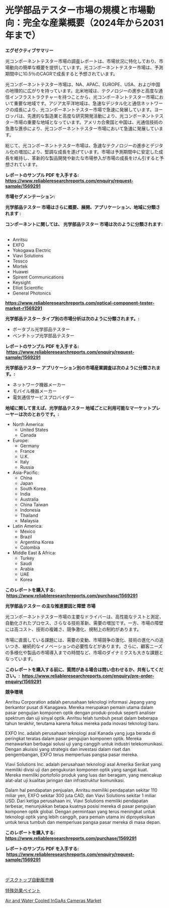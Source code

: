 <p><h1>光学部品テスター市場の規模と市場動向：完全な産業概要（2024年から2031年まで）</h1></p><p><strong>エグゼクティブサマリー</strong></p>
<p><p>光コンポーネントテスター市場の調査レポートは、市場状況に特化しており、市場動向の簡単な概要を提供しています。光コンポーネントテスター市場は、予測期間中に10.5％のCAGRで成長すると予想されています。</p><p>光コンポーネントテスター市場は、NA、APAC、EUROPE、USA、および中国の地理的に広がりを持っています。北米地域は、テクノロジーの進歩と高度な通信インフラストラクチャーを持つことから、光コンポーネントテスター市場において重要な地域です。アジア太平洋地域は、急速なデジタル化と通信ネットワークの成長により、光コンポーネントテスター市場で急速に発展しています。ヨーロッパは、先進的な製造業と高度な研究開発活動により、光コンポーネントテスター市場の重要な地域となっています。アメリカ合衆国と中国は、光通信技術の急激な進歩により、光コンポーネントテスター市場において急速に発展しています。</p><p>総じて、光コンポーネントテスター市場は、急速なテクノロジーの進歩とデジタル化の増加により、堅調な成長を遂げています。市場は予測期間中に安定した成長を維持し、革新的な製品開発や新たな市場参入が市場の成長をけん引すると予想されています。</p></p>
<p><strong>レポートのサンプル PDF を入手する: <a href="https://www.reliableresearchreports.com/enquiry/request-sample/1569291">https://www.reliableresearchreports.com/enquiry/request-sample/1569291</a></strong></p>
<p><strong>市場セグメンテーション:</strong></p>
<p><strong> 光学部品テスター 市場はさらに概要、展開、アプリケーション、地域に分類されます :</strong></p>
<p><strong>コンポーネントに関しては、 光学部品テスター 市場は次のように分類されます: &nbsp;</strong></p>
<p><ul><li>Anritsu</li><li>EXFO</li><li>Yokogawa Electric</li><li>Viavi Solutions</li><li>Tessco</li><li>Mortek</li><li>Huawei</li><li>Spirent Communications</li><li>Keysight</li><li>Elliot Scientific</li><li>General Photonics</li></ul></p>
<p><strong><a href="https://www.reliableresearchreports.com/optical-component-tester-market-r1569291">https://www.reliableresearchreports.com/optical-component-tester-market-r1569291</a></strong></p>
<p><strong> 光学部品テスター タイプ別の市場分析は次のように分類されます。:</strong></p>
<p><ul><li>ポータブル光学部品テスター</li><li>ベンチトップ光学部品テスター</li></ul></p>
<p><strong>レポートのサンプル PDF を入手する: &nbsp;<a href="https://www.reliableresearchreports.com/enquiry/request-sample/1569291">https://www.reliableresearchreports.com/enquiry/request-sample/1569291</a></strong></p>
<p><strong> 光学部品テスター アプリケーション別の市場産業調査は次のように分類されます。:</strong></p>
<p><ul><li>ネットワーク機器メーカー</li><li>モバイル機器メーカー</li><li>電気通信サービスプロバイダー</li></ul></p>
<p><strong>地域に関して言えば、光学部品テスター 地域ごとに利用可能なマーケットプレーヤーは次のとおりです。:</strong></p>
<p><ul>
    <li>
        North America:
        <ul>
            <li>United States</li>
            <li>Canada</li>
        </ul>
    </li>
    <li>
        Europe:
        <ul>
            <li>Germany</li>
            <li>France</li>
            <li>U.K.</li>
            <li>Italy</li>
            <li>Russia</li>
        </ul>
    </li>
    <li>
        Asia-Pacific:
        <ul>
            <li>China</li>
            <li>Japan</li>
            <li>South Korea</li>
            <li>India</li>
            <li>Australia</li>
            <li>China Taiwan</li>
            <li>Indonesia</li>
            <li>Thailand</li>
            <li>Malaysia</li>
        </ul>
    </li>
    <li>
        Latin America:
        <ul>
            <li>Mexico</li>
            <li>Brazil</li>
            <li>Argentina Korea</li>
            <li>Colombia</li>
        </ul>
    </li>
    <li>
        Middle East & Africa:
        <ul>
            <li>Turkey</li>
            <li>Saudi</li>
            <li>Arabia</li>
            <li>UAE</li>
            <li>Korea</li>
        </ul>
    </li>
    </ul></p>
<p><strong>このレポートを購入する: &nbsp;<a href="https://www.reliableresearchreports.com/purchase/1569291">https://www.reliableresearchreports.com/purchase/1569291</a></strong></p>
<p><strong>光学部品テスター の主な推進要因と障壁 市場</strong></p>
<p><p>光コンポーネントテスター市場の主要なドライバーは、高性能なテストと測定、自動化されたプロセス、さらなる技術革新、需要の増加です。一方、市場の障壁には高コスト、技術の複雑さ、競争激化、規制上の制約があります。</p><p>市場に直面している課題には、需要の変動、市場競争の激化、技術の進化への追いつき、継続的なイノベーションの必要性などがあります。さらに、顧客ニーズの多様化や製品の市場導入までの時間など、市場のダイナミクスも大きな課題となっています。</p></p>
<p><strong>このレポートを購入する前に、質問がある場合は問い合わせるか、共有してください。:&nbsp; <a href="https://www.reliableresearchreports.com/enquiry/pre-order-enquiry/1569291">https://www.reliableresearchreports.com/enquiry/pre-order-enquiry/1569291</a></strong></p>
<p><strong>競争環境</strong></p>
<p><p>Anritsu Corporation adalah perusahaan teknologi informasi Jepang yang berkantor pusat di Kanagawa. Mereka merupakan pemain utama dalam pasar pengujian komponen optik dengan produk-produk seperti analiser spektrum dan uji sinyal optik. Anritsu telah tumbuh pesat dalam beberapa tahun terakhir, terutama karena fokus mereka pada inovasi teknologi baru.</p><p>EXFO Inc. adalah perusahaan teknologi asal Kanada yang juga berada di peringkat teratas dalam pasar pengujian komponen optik. Mereka menawarkan berbagai solusi uji yang canggih untuk industri telekomunikasi. Dengan akuisisi yang strategis dan investasi dalam riset dan pengembangan, EXFO terus memperluas pangsa pasar mereka.</p><p>Viavi Solutions Inc. adalah perusahaan teknologi asal Amerika Serikat yang memiliki divisi uji dan pengukuran komponen optik yang sangat kuat. Mereka memiliki portofolio produk yang luas dan beragam, yang mencakup alat-alat uji kualitas jaringan dan infrastruktur komunikasi.</p><p>Dalam hal pendapatan penjualan, Anritsu memiliki pendapatan sekitar 110 miliar yen, EXFO sekitar 300 juta CAD, dan Viavi Solutions sekitar 1 miliar USD. Dari ketiga perusahaan ini, Viavi Solutions memiliki pendapatan terbesar, menunjukkan betapa kuatnya posisi mereka di pasar pengujian komponen optik global. Dengan permintaan yang terus meningkat untuk teknologi optik yang lebih canggih, para pemain utama ini diproyeksikan untuk terus tumbuh dan memperluas pangsa pasar mereka di masa depan.</p></p>
<p><strong>このレポートを購入する: &nbsp; <a href="https://www.reliableresearchreports.com/purchase/1569291">https://www.reliableresearchreports.com/purchase/1569291</a></strong></p>
<p><strong>レポートのサンプル PDF を入手する: &nbsp;<a href="https://www.reliableresearchreports.com/enquiry/request-sample/1569291">https://www.reliableresearchreports.com/enquiry/request-sample/1569291</a></strong><strong></strong></p>
<p>&nbsp;</p>
<p><p><a href="https://medium.com/@brayanborer2023/%E3%83%87%E3%82%B9%E3%82%AF%E3%83%88%E3%83%83%E3%83%97%E8%87%AA%E5%8B%95%E8%B2%A9%E5%A3%B2%E6%A9%9F%E3%81%AE%E5%B8%82%E5%A0%B4%E5%88%86%E6%9E%90-%E3%81%9D%E3%81%AEcagr-%E5%B8%82%E5%A0%B4%E3%82%BB%E3%82%B0%E3%83%A1%E3%83%B3%E3%83%86%E3%83%BC%E3%82%B7%E3%83%A7%E3%83%B3-%E3%81%8A%E3%82%88%E3%81%B3%E3%82%B0%E3%83%AD%E3%83%BC%E3%83%90%E3%83%AB%E7%94%A3%E6%A5%AD%E6%A6%82%E8%A6%81-777347a9c359">デスクトップ自動販売機</a></p><p><a href="https://medium.com/@oswaldoavarro768546/%E7%89%B9%E6%AE%8A%E5%8A%B9%E6%9E%9C%E5%A1%97%E6%96%99%E5%B8%82%E5%A0%B4-%E3%82%BF%E3%82%A4%E3%83%97-%E3%82%A2%E3%83%97%E3%83%AA%E3%82%B1%E3%83%BC%E3%82%B7%E3%83%A7%E3%83%B3-%E3%81%8A%E3%82%88%E3%81%B3%E5%9C%B0%E7%90%86%E3%81%AB%E3%82%88%E3%82%8B%E5%8C%85%E6%8B%AC%E7%9A%84%E3%81%AA%E8%A9%95%E4%BE%A1-419ff49d7a2d">特殊効果ペイント</a></p><p><a href="https://glittery-fuchsia-86a.notion.site/Air-and-Water-Cooled-InGaAs-Cameras-Market-Comprehensive-Assessment-by-Type-Application-and-Geogr-d0f3676b3b9745db98bd450b84d9970f">Air and Water Cooled InGaAs Cameras Market</a></p></p>